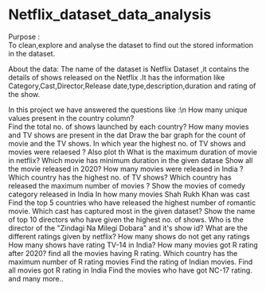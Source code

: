 # Netflix_dataset_data_analysis
Purpose :  
To clean,explore and analyse the dataset to find out the stored information in the dataset.

About the data:
The name of the dataset is Netflix Dataset ,it contains the details of shows released on the Netflix .It has the information like Category,Cast,Director,Release date,type,description,duration and rating of the show.

In this project we have answered the questions like :\n
How many unique values present in the country column?        
Find the total no. of shows launched by each country?
How many movies and TV shows are present in the dat
Draw the bar graph for the count of movie and the TV shows.
In which year the highest no. of TV shows and movies were relaesed ? Also plot th
 What is the maximum duration of movie in netflix?
Which movie has minimum duration in the given datase
Show all the movie released in 2020?
How many movies were released in India ?
Which country has the highest no. of TV shows?
Which country has released the maximum number of movies ?
Show the movies of comedy category released in India 
In how many movies Shah Rukh Khan was cast
Find the top 5 countries who have released the highest number of romantic movie.
Which cast has captured most in the given dataset?
Show the name of top 10 directors who have given the highest no. of shows.
Who is the director of the "Zindagi Na Milegi Dobara" and it's show id?
What are the different ratings given by netflix?
How many shows do not get any ratings
How many shows have rating TV-14 in India?
How many movies got R rating after 2020?
find all the movies having R rating.
Which country has the maximum number of R rating movies
Find the rating of Indian movies.
Find all movies got R rating in India
Find the movies who have got NC-17 rating.
and many more..


